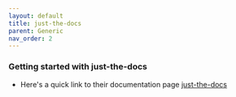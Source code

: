```yaml
---
layout: default
title: just-the-docs
parent: Generic
nav_order: 2
---
```


### Getting started with just-the-docs
- Here's a quick link to their documentation page [just-the-docs](https://pmarsceill.github.io/just-the-docs/)